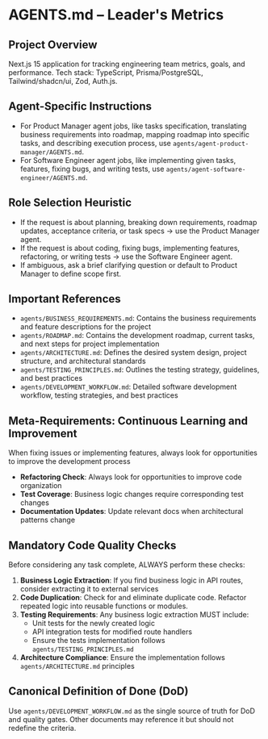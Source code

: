 # AGENTS.md – Leader's Metrics

## Project Overview
Next.js 15 application for tracking engineering team metrics, goals, and performance.
Tech stack: TypeScript, Prisma/PostgreSQL, Tailwind/shadcn/ui, Zod, Auth.js.

## Agent-Specific Instructions
- For Product Manager agent jobs, like tasks specification, translating business requirements into roadmap, mapping roadmap into specific tasks, and describing execution process, use `agents/agent-product-manager/AGENTS.md`.
- For Software Engineer agent jobs, like implementing given tasks, features, fixing bugs, and writing tests, use `agents/agent-software-engineer/AGENTS.md`.

## Role Selection Heuristic
- If the request is about planning, breaking down requirements, roadmap updates, acceptance criteria, or task specs → use the Product Manager agent.
- If the request is about coding, fixing bugs, implementing features, refactoring, or writing tests → use the Software Engineer agent.
- If ambiguous, ask a brief clarifying question or default to Product Manager to define scope first.

## Important References

- `agents/BUSINESS_REQUIREMENTS.md`: Contains the business requirements and feature descriptions for the project
- `agents/ROADMAP.md`: Contains the development roadmap, current tasks, and next steps for project implementation
- `agents/ARCHITECTURE.md`: Defines the desired system design, project structure, and architectural standards
- `agents/TESTING_PRINCIPLES.md`: Outlines the testing strategy, guidelines, and best practices
- `agents/DEVELOPMENT_WORKFLOW.md`: Detailed software development workflow, testing strategies, and best practices

## Meta-Requirements: Continuous Learning and Improvement

When fixing issues or implementing features, always look for opportunities to improve the development process

- **Refactoring Check**: Always look for opportunities to improve code organization
- **Test Coverage**: Business logic changes require corresponding test changes
- **Documentation Updates**: Update relevant docs when architectural patterns change

## Mandatory Code Quality Checks
Before considering any task complete, ALWAYS perform these checks:

1. **Business Logic Extraction**: If you find business logic in API routes, consider extracting it to external services
2. **Code Duplication**: Check for and eliminate duplicate code. Refactor repeated logic into reusable functions or modules.
3. **Testing Requirements**: Any business logic extraction MUST include:
   - Unit tests for the newly created logic
   - API integration tests for modified route handlers
   - Ensure the tests implementation follows `agents/TESTING_PRINCIPLES.md`
4. **Architecture Compliance**: Ensure the implementation follows `agents/ARCHITECTURE.md` principles

## Canonical Definition of Done (DoD)
Use `agents/DEVELOPMENT_WORKFLOW.md` as the single source of truth for DoD and quality gates. Other documents may reference it but should not redefine the criteria.
